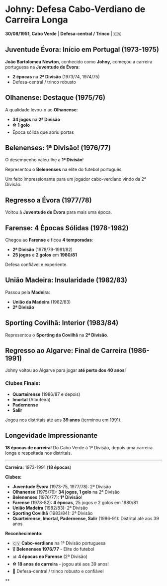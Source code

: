 # Johny: Defesa Cabo-Verdiano de Carreira Longa

**30/08/1951, Cabo Verde** | **Defesa-central / Trinco** | 🇨🇻

## Juventude Évora: Início em Portugal (1973-1975)

**João Bartolomeu Newton**, conhecido como **Johny**, começou a carreira portuguesa na **Juventude de Évora**:
- **2 épocas** na **2ª Divisão** (1973/74, 1974/75)
- Defesa-central / trinco robusto

## Olhanense: Destaque (1975/76)

A qualidade levou-o ao **Olhanense**:
- **34 jogos** na **2ª Divisão**
- ⚽ **1 golo**
- Época sólida que abriu portas

## Belenenses: 1ª Divisão! (1976/77)

O desempenho valeu-lhe a **1ª Divisão**!

Representou o **Belenenses** na elite do futebol português.

Um feito impressionante para um jogador cabo-verdiano vindo da 2ª Divisão.

## Regresso a Évora (1977/78)

Voltou à **Juventude de Évora** para mais uma época.

## Farense: 4 Épocas Sólidas (1978-1982)

Chegou ao **Farense** e ficou **4 temporadas**:
- **2ª Divisão** (1978/79-1981/82)
- **25 jogos** e **2 golos** em **1980/81**

Defesa confiável e experiente.

## União Madeira: Insularidade (1982/83)

Passou pela **Madeira**:
- **União da Madeira** (1982/83)
- **2ª Divisão**

## Sporting Covilhã: Interior (1983/84)

Representou o **Sporting da Covilhã** na **2ª Divisão**.

## Regresso ao Algarve: Final de Carreira (1986-1991)

Johny voltou ao Algarve para jogar **até perto dos 40 anos**!

### Clubes Finais:
- **Quarteirense** (1986/87 e depois)
- **Imortal** (Albufeira)
- **Padernense**
- **Salir**

Jogou nos distritais até aos **39 anos** (terminou em 1991).

## Longevidade Impressionante

**18 épocas de carreira**! Do Cabo Verde à 1ª Divisão, depois uma carreira longa e respeitada nos distritais.

---

**Carreira:** 1973-1991 (**18 épocas**)

**Clubes:**
- **Juventude Évora** (1973-75, 1977/78): 2ª Divisão
- **Olhanense** (1975/76): **34 jogos, 1 golo** na 2ª Divisão
- **Belenenses** (1976/77): **1ª Divisão**!
- **Farense** (1978-82): **4 épocas**, 25 jogos e 2 golos em 1980/81
- **União Madeira** (1982/83): 2ª Divisão
- **Sporting Covilhã** (1983/84): 2ª Divisão
- **Quarteirense, Imortal, Padernense, Salir** (1986-91): Distrital até aos 39 anos

**Reconhecimento:**
- 🇨🇻 **Cabo-verdiano** na 1ª Divisão portuguesa
- 🎖️ **Belenenses 1976/77** - Elite do futebol
- 📊 **4 épocas no Farense** (2ª Divisão)
- ⚽ **18 anos de carreira** - jogou até aos 39 anos!
- 💪 Defesa-central / trinco robusto e confiável

**
